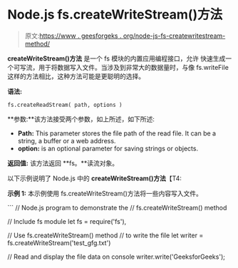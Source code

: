 # Node.js fs.createWriteStream()方法

> 原文:[https://www . geesforgeks . org/node-js-fs-createwritestream-method/](https://www.geeksforgeeks.org/node-js-fs-createwritestream-method/)

**createWriteStream()方法** 是一个 fs 模块的内置应用编程接口，允许 快速生成一个可写流，用于将数据写入文件。当涉及到非常大的数据量时，与像 fs.writeFile 这样的方法相比，这种方法可能是更聪明的选择。

**语法:**

```
fs.createReadStream( path, options )
```

**参数:**该方法接受两个参数，如上所述，如下所述:

*   **Path:** This parameter stores the file path of the read file. It can be a string, a buffer or a web address.
*   **option:** is an optional parameter for saving strings or objects.

**返回值:** 该方法返回 **fs。**读流对象。

以下示例说明了 Node.js 中的 **createWriteStream()方法**【T4:

**示例 1:** 本示例使用 fs.createWriteStream()方法将一些内容写入文件。

 <gfg-tab role="tab" slot="tab" id="gfg-tab-0"><gfg-panel role="tabpanel" slot="panel" id="gfg-panel-0" data-code-lang="javascript">```
// Node.js program to demonstrate the 
// fs.createWriteStream() method 

// Include fs module 
let fs = require('fs'), 

// Use fs.createWriteStream() method 
// to write the file 
let writer = fs.createWriteStream('test_gfg.txt') 

// Read and display the file data on console 
writer.write('GeeksforGeeks');
```</gfg-panel></gfg-tab>